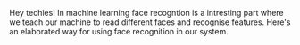 Hey techies!
In machine learning face recogntion is a intresting part where we teach our machine to read different faces and recognise features.
Here's an elaborated way for using face recognition in our system.
